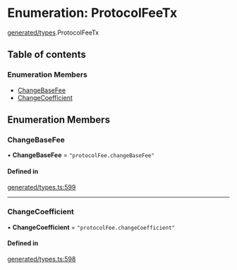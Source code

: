 # Enumeration: ProtocolFeeTx

[generated/types](../wiki/generated.types).ProtocolFeeTx

## Table of contents

### Enumeration Members

- [ChangeBaseFee](../wiki/generated.types.ProtocolFeeTx#changebasefee)
- [ChangeCoefficient](../wiki/generated.types.ProtocolFeeTx#changecoefficient)

## Enumeration Members

### ChangeBaseFee

• **ChangeBaseFee** = ``"protocolFee.changeBaseFee"``

#### Defined in

[generated/types.ts:599](https://github.com/PolymeshAssociation/polymesh-sdk/blob/e978aefd/src/generated/types.ts#L599)

___

### ChangeCoefficient

• **ChangeCoefficient** = ``"protocolFee.changeCoefficient"``

#### Defined in

[generated/types.ts:598](https://github.com/PolymeshAssociation/polymesh-sdk/blob/e978aefd/src/generated/types.ts#L598)
